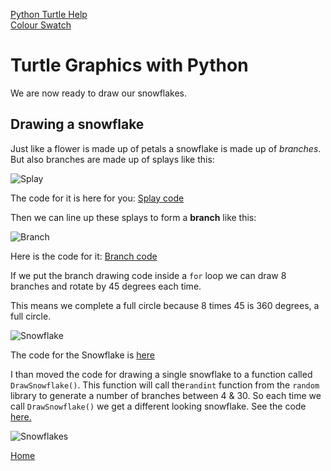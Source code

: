 [Python Turtle Help](https://docs.python.org/3.8/library/turtle.html#module-turtle)  
[Colour Swatch](https://social.technet.microsoft.com/wiki/contents/articles/23237.small-basic-getting-started-guide-appendix-b-colors.aspx)

# Turtle Graphics with Python

We are now ready to draw our snowflakes.

## Drawing a snowflake

Just like a flower is made up of petals a snowflake is made up of *branches*. But also branches are made up of splays like this:

![Splay](./Images/SnowflakeSplay.png)

The code for it is here for you:
[Splay code](https://github.com/MarkGadsby/TurtleGraphics/blob/master/SnowFlakes/Splay.py)

Then we can line up these splays to form a **branch** like this:

![Branch](./Images/SnowflakeBranch.png)

Here is the code for it:
[Branch code](https://github.com/MarkGadsby/TurtleGraphics/blob/master/SnowFlakes/Branch.py)

If we put the branch drawing code inside a `for` loop we can draw 8 branches and rotate by 45 degrees each time.

This means we complete a full circle because 8 times 45 is 360 degrees, a full circle.

![Snowflake](./Images/Snowflake.png)  

The code for the Snowflake is [here](https://github.com/MarkGadsby/TurtleGraphics/blob/master/SnowFlakes/SnowFlake.py)

I than moved the code for drawing a single snowflake to a function called `DrawSnowflake()`. This function will call the`randint` function from the `random` library to generate a number of branches between 4 & 30. So each time we call `DrawSnowflake()` we get a different looking snowflake. See the code [here.](https://github.com/MarkGadsby/TurtleGraphics/blob/master/SnowFlakes/SnowFlakes.py)

![Snowflakes](./Images/Snowflakes.png)  

[Home](https://github.com/MarkGadsby/TurtleGraphics/wiki)
